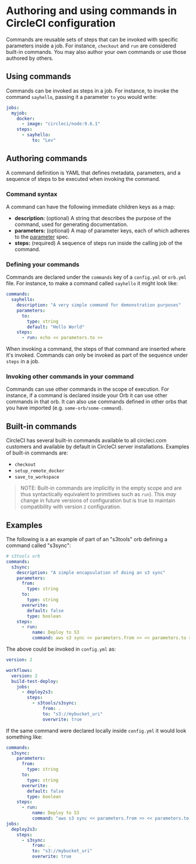 # Authoring and using commands in CircleCI configuration
Commands are reusable sets of steps that can be invoked with specific parameters inside a job. For instance, `checkout` and `run` are considered built-in commands. You may also author your own commands or use those authored by others.

## Using commands
Commands can be invoked as steps in a job. For instance, to invoke the command `sayhello`, passing it a parameter `to` you would write:

```yaml
jobs:
  myjob:
    docker:
      - image: "circleci/node:9.6.1"
    steps:
      - sayhello:
          to: "Lev"
```

## Authoring commands
A command definition is YAML that defines metadata, parameters, and a sequence of steps to be executed when invoking the command.

### Command syntax
A command can have the following immediate children keys as a map:

- **description:** (optional) A string that describes the purpose of the command, used for generating documentation.
- **parameters:** (optional) A map of parameter keys, each of which adheres to the [parameter](parameters.md) spec.
- **steps:** (required) A sequence of steps run inside the calling job of the command.

### Defining your commands

Commands are declared under the `commands` key of a `config.yml` or `orb.yml` file. For instance, to make a command called `sayhello` it might look like:

```yaml
commands:
  sayhello:
    description: "A very simple command for demonstration purposes"
    parameters:
      to:
        type: string
        default: "Hello World"
    steps:
      - run: echo << parameters.to >>
```

When invoking a command, the steps of that command are inserted where it's invoked. Commands can only be invoked as part of the sequence under `steps` in a job.

### Invoking other commands in your command
Commands can use other commands in the scope of execution. For instance, if a command is declared inside your Orb it can use other commands in that orb. It can also use commands defined in other orbs that you have imported (e.g. `some-orb/some-command`).

## Built-in commands

CircleCI has several built-in commands available to all circleci.com customers and available by default in CircleCI server installations. Examples of built-in commands are:

  * `checkout`
  * `setup_remote_docker`
  * `save_to_workspace`

> NOTE: Built-in commands are implicitly in the empty scope and are thus syntactically equivalent to primitives such as `run`). This _may_ change in future versions of configuration but is true to maintain compatibility with version `2` configuration.

## Examples

The following is a an example of part of an "s3tools" orb defining a command called "s3sync":

```yaml
# s3tools orb
commands:
  s3sync:
    description: "A simple encapsulation of doing an s3 sync"
    parameters:
      from:
        type: string
      to:
        type: string
      overwrite:
        default: false
        type: boolean
    steps:
      - run:
          name: Deploy to S3
          command: aws s3 sync << parameters.from >> << parameters.to >><<# parameters.overwrite >> --delete<</ parameters.overwrite >>"
```

The above could be invoked in `config.yml` as:

```yaml
version: 2

workflows:
  version: 2
  build-test-deploy:
    jobs:
      - deploy2s3:
        steps:
          - s3tools/s3sync:
              from: .
              to: "s3://mybucket_uri"
              overwrite: true
```

If the same command were declared locally inside `config.yml` it would look something like:

```yaml
commands:
  s3sync:
    parameters:
      from:
        type: string
      to:
        type: string
      overwrite:
        default: false
        type: boolean
    steps:
      - run:
          name: Deploy to S3
          command: "aws s3 sync << parameters.from >> << parameters.to >><<# parameters.overwrite >> --delete<</ parameters.overwrite >>"
jobs:
  deploy2s3:
    steps:
      - s3sync:
          from: .
          to: "s3://mybucket_uri"
          overwrite: true
```

